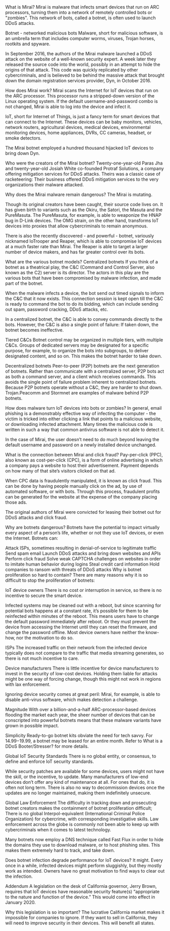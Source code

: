 ##

What is Mirai?
Mirai is malware that infects smart devices that run on ARC processors, turning them into a network of remotely controlled bots or "zombies". This network of bots, called a botnet, is often used to launch DDoS attacks.

Botnet - networked malicious bots
Malware, short for malicious software, is an umbrella term that includes computer worms, viruses, Trojan horses, rootkits and spyware.

In September 2016, the authors of the Mirai malware launched a DDoS attack on the website of a well-known security expert. A week later they released the source code into the world, possibly in an attempt to hide the origins of that attack. This code was quickly replicated by other cybercriminals, and is believed to be behind the massive attack that brought down the domain registration services provider, Dyn, in October 2016.

How does Mirai work?
Mirai scans the Internet for IoT devices that run on the ARC processor. This processor runs a stripped-down version of the Linux operating system. If the default username-and-password combo is not changed, Mirai is able to log into the device and infect it.

IoT, short for Internet of Things, is just a fancy term for smart devices that can connect to the Internet. These devices can be baby monitors, vehicles, network routers, agricultural devices, medical devices, environmental monitoring devices, home appliances, DVRs, CC cameras, headset, or smoke detectors.

The Mirai botnet employed a hundred thousand hijacked IoT devices to bring down Dyn.

Who were the creators of the Mirai botnet?
Twenty-one-year-old Paras Jha and twenty-year-old Josiah White co-founded Protraf Solutions, a company offering mitigation services for DDoS attacks. Theirs was a classic case of racketeering: Their business offered DDoS mitigation services to the very organizations their malware attacked.

Why does the Mirai malware remain dangerous?
The Mirai is mutating.

Though its original creators have been caught, their source code lives on. It has given birth to variants such as the Okiru, the Satori, the Masuta and the PureMasuta. The PureMasuta, for example, is able to weaponize the HNAP bug in D-Link devices. The OMG strain, on the other hand, transforms IoT devices into proxies that allow cybercriminals to remain anonymous.

There is also the recently discovered - and powerful - botnet, variously nicknamed IoTrooper and Reaper, which is able to compromise IoT devices at a much faster rate than Mirai. The Reaper is able to target a larger number of device makers, and has far greater control over its bots.

What are the various botnet models?
Centralized botnets
If you think of a botnet as a theatrical play, the C&C (Command and Control Server, also known as the C2) server is its director. The actors in this play are the various bots that have been compromised by malware infection, and made part of the botnet.

When the malware infects a device, the bot send out timed signals to inform the C&C that it now exists. This connection session is kept open till the C&C is ready to command the bot to do its bidding, which can include sending out spam, password cracking, DDoS attacks, etc.

In a centralized botnet, the C&C is able to convey commands directly to the bots. However, the C&C is also a single point of failure: If taken down, the botnet becomes ineffective.

Tiered C&Cs
Botnet control may be organized in multiple tiers, with multiple C&Cs. Groups of dedicated servers may be designated for a specific purpose, for example, to organize the bots into subgroups, to deliver designated content, and so on. This makes the botnet harder to take down.

Decentralized botnets
Peer-to-peer (P2P) botnets are the next generation of botnets. Rather than communicate with a centralized server, P2P bots act as both a command server, and a client which receives commands. This avoids the single point of failure problem inherent to centralized botnets. Because P2P botnets operate without a C&C, they are harder to shut down. Trojan.Peacomm and Stormnet are examples of malware behind P2P botnets.

How does malware turn IoT devices into bots or zombies?
In general, email phishing is a demonstrably effective way of infecting the computer - the victim is tricked into either clicking a link that points to a malicious website, or downloading infected attachment. Many times the malicious code is written in such a way that common antivirus software is not able to detect it.

In the case of Mirai, the user doesn’t need to do much beyond leaving the default username and password on a newly installed device unchanged.

What is the connection between Mirai and click fraud?
Pay-per-click (PPC), also known as cost-per-click (CPC), is a form of online advertising in which a company pays a website to host their advertisement. Payment depends on how many of that site’s visitors clicked on that ad.

When CPC data is fraudulently manipulated, it is known as click fraud. This can be done by having people manually click on the ad, by use of automated software, or with bots. Through this process, fraudulent profits can be generated for the website at the expense of the company placing those ads.

The original authors of Mirai were convicted for leasing their botnet out for DDoS attacks and click fraud.

Why are botnets dangerous?
Botnets have the potential to impact virtually every aspect of a person’s life, whether or not they use IoT devices, or even the Internet. Botnets can:

Attack ISPs, sometimes resulting in denial-of-service to legitimate traffic
Send spam email
Launch DDoS attacks and bring down websites and APIs
Perform click fraud
Solve weak CAPTCHA challenges on websites in order to imitate human behavior during logins
Steal credit card information
Hold companies to ransom with threats of DDoS attacks
Why is botnet proliferation so hard to contain?
There are many reasons why it is so difficult to stop the proliferation of botnets:

IoT device owners
There is no cost or interruption in service, so there is no incentive to secure the smart device.

Infected systems may be cleaned out with a reboot, but since scanning for potential bots happens at a constant rate, it’s possible for them to be reinfected within minutes of the reboot. This means users have to change the default password immediately after reboot. Or they must prevent the device from accessing the Internet until they can reset the firmware, and change the password offline. Most device owners have neither the know-how, nor the motivation to do so.

ISPs
The increased traffic on their network from the infected device typically does not compare to the traffic that media streaming generates, so there is not much incentive to care.

Device manufacturers
There is little incentive for device manufacturers to invest in the security of low-cost devices. Holding them liable for attacks might be one way of forcing change, though this might not work in regions with lax enforcement.

Ignoring device security comes at great peril: Mirai, for example, is able to disable anti-virus software, which makes detection a challenge.

Magnitude
With over a billion-and-a-half ARC-processor-based devices flooding the market each year, the sheer number of devices that can be conscripted into powerful botnets means that these malware variants have grown in possible impact.

Simplicity
Ready-to-go botnet kits obviate the need for tech savvy. For $14.99-$19.99, a botnet may be leased for an entire month. Refer to What is a DDoS Booter/Stresser? for more details.

Global IoT Security Standards
There is no global entity, or consensus, to define and enforce IoT security standards.

While security patches are available for some devices, users might not have the skill, or the incentive, to update. Many manufacturers of low-end devices don’t offer any kind of maintenance at all. For ones that do, it is often not long term. There is also no way to decommission devices once the updates are no longer maintained, making them indefinitely unsecure.

Global Law Enforcement
The difficulty in tracking down and prosecuting botnet creators makes the containment of botnet proliferation difficult; There is no global Interpol-equivalent (International Criminal Police Organization) for cybercrime, with corresponding investigative skills. Law enforcement across the globe is commonly not been able to keep up with cybercriminals when it comes to latest technology.

Many botnets now employ a DNS technique called Fast Flux in order to hide the domains they use to download malware, or to host phishing sites. This makes them extremely hard to track, and take down.

Does botnet infection degrade performance for IoT devices?
It might. Every once in a while, infected devices might perform sluggishly, but they mostly work as intended. Owners have no great motivation to find ways to clear out the infection.

Addendum
A legislation on the desk of California governor, Jerry Brown, requires that IoT devices have reasonable security feature(s) “appropriate to the nature and function of the device.” This would come into effect in January 2020.

Why this legislation is so important? The lucrative California market makes it impossible for companies to ignore. If they want to sell in California, they will need to improve security in their devices. This will benefit all states.